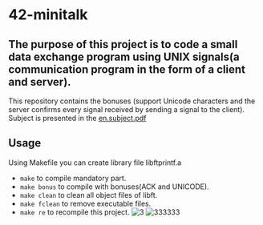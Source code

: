 # 42-minitalk
## The purpose of this project is to code a small data exchange program using UNIX signals(a communication program in the form of a client and server).

This repository contains the bonuses (support Unicode characters and the server confirms every signal received by sending a signal to the client). Subject is presented in the [en.subject.pdf](https://github.com/lavrenovamaria/42-minitalk/files/7067315/en.subject.pdf)



## Usage
Using Makefile you can create library file libftprintf.a
* `make` to compile mandatory part.
* `make bonus` to compile with bonuses(ACK and UNICODE).
* `make clean` to clean all object files of libft.
* `make fclean` to remove executable files.
* `make re` to recompile this project.
![3](https://user-images.githubusercontent.com/84707645/131870613-9fb04f05-9b2c-44c0-b63b-3e200c0a8069.jpg)
![333333](https://user-images.githubusercontent.com/84707645/131870642-96f393b4-435c-44a8-aa4d-d9d42c4fa85f.jpg)
